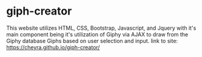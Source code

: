 # giph-creator
This website utilizes HTML, CSS, Bootstrap, Javascript, and Jquery with it's main component being it's utilization of Giphy via AJAX to draw from the Giphy database Giphs based on user selection and input.
link to site: https://cheyra.github.io/giph-creator/
